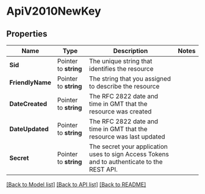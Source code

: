 # ApiV2010NewKey

## Properties

Name | Type | Description | Notes
------------ | ------------- | ------------- | -------------
**Sid** | Pointer to **string** | The unique string that identifies the resource |
**FriendlyName** | Pointer to **string** | The string that you assigned to describe the resource |
**DateCreated** | Pointer to **string** | The RFC 2822 date and time in GMT that the resource was created |
**DateUpdated** | Pointer to **string** | The RFC 2822 date and time in GMT that the resource was last updated |
**Secret** | Pointer to **string** | The secret your application uses to sign Access Tokens and to authenticate to the REST API. |

[[Back to Model list]](../README.md#documentation-for-models) [[Back to API list]](../README.md#documentation-for-api-endpoints) [[Back to README]](../README.md)


